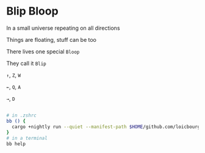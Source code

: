 # Blip Bloop

In a small universe repeating on all directions

Things are floating, stuff can be too

There lives one special `Bloop`

They call it `Blip`

`↑`, `Z`, `W`

`←`, `Q`, `A`

`→`, `D`

##

```bash
# in .zshrc
bb () {
  cargo +nightly run --quiet --manifest-path $HOME/github.com/loicbourgois/blip-bloop/blip-bloop-cli/Cargo.toml -- $*
}
# in a terminal
bb help
```
